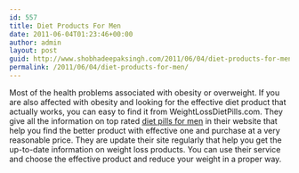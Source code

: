 ```yaml
---
id: 557
title: Diet Products For Men
date: 2011-06-04T01:23:46+00:00
author: admin
layout: post
guid: http://www.shobhadeepaksingh.com/2011/06/04/diet-products-for-men/
permalink: /2011/06/04/diet-products-for-men/
---
```

Most of the health problems associated with obesity or overweight. If you are also affected with obesity and looking for the effective diet product that actually works, you can easy to find it from WeightLossDietPills.com. They give all the information on top rated [diet pills for men](http://www.weightlossdietpills.com/diet-pills-for-men/) in their website that help you find the better product with effective one and purchase at a very reasonable price. They are update their site regularly that help you get the up-to-date information on weight loss products. You can use their service and choose the effective product and reduce your weight in a proper way.